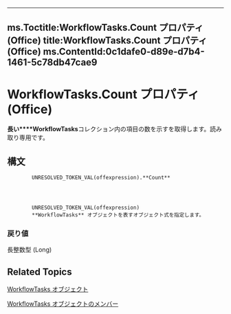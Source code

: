 

---
ms.Toctitle:WorkflowTasks.Count プロパティ (Office)
title:WorkflowTasks.Count プロパティ (Office)
ms.ContentId:0c1dafe0-d89e-d7b4-1461-5c78db47cae9
---
# WorkflowTasks.Count プロパティ (Office)




**長い****WorkflowTasks**コレクション内の項目の数を示すを取得します。読み取り専用です。

## 構文

            UNRESOLVED_TOKEN_VAL(offexpression).**Count**




            UNRESOLVED_TOKEN_VAL(offexpression)
            **WorkflowTasks** オブジェクトを表すオブジェクト式を指定します。

### 戻り値
長整数型 (Long)





## Related Topics

[WorkflowTasks オブジェクト](3b0006db-9bad-2dce-d4b1-c67fe5ac54f9.md)

[WorkflowTasks オブジェクトのメンバー](a627f77c-fd47-ef66-edbd-9b4c4fcd9920.md)




